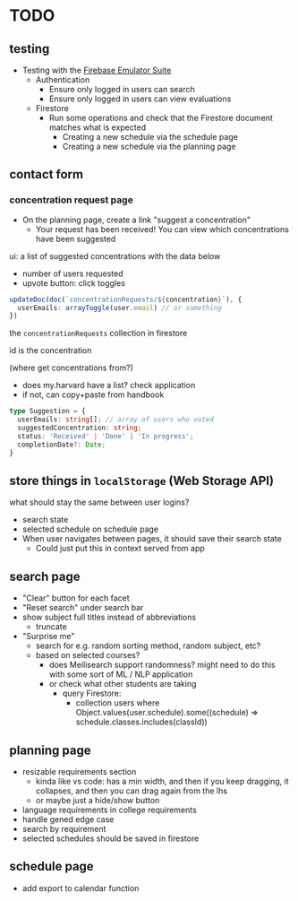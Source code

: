 # TODO


## testing

- Testing with the [Firebase Emulator Suite](https://firebase.google.com/docs/emulator-suite)
  - Authentication
    - Ensure only logged in users can search
    - Ensure only logged in users can view evaluations
  - Firestore
    - Run some operations and check that the Firestore document matches what is expected
      - Creating a new schedule via the schedule page
      - Creating a new schedule via the planning page


## contact form

### concentration request page

- On the planning page, create a link "suggest a concentration"
  - Your request has been received! You can view which concentrations have been suggested


ui: a list of suggested concentrations with the data below
- number of users requested
- upvote button: click toggles

```ts
updateDoc(doc(`concentrationRequests/${concentration}`), {
  userEmails: arrayToggle(user.email) // or something
})
```

the `concentrationRequests` collection in firestore

id is the concentration

(where get concentrations from?)
- does my.harvard have a list? check application
- if not, can copy+paste from handbook

```ts
type Suggestion = {
  userEmails: string[]; // array of users who voted
  suggestedConcentration: string;
  status: 'Received' | 'Done' | 'In progress';
  completionDate?: Date;
}
```


## store things in `localStorage` (Web Storage API)

what should stay the same between user logins?
  - search state
  - selected schedule on schedule page
  - When user navigates between pages, it should save their search state
    - Could just put this in context served from app


## search page

- "Clear" button for each facet
- "Reset search" under search bar
- show subject full titles instead of abbreviations
  - truncate
- "Surprise me"
  - search for e.g. random sorting method, random subject, etc?
  - based on selected courses?
    - does Meilisearch support randomness? might need to do this with some sort of ML / NLP application
    - or check what other students are taking
      - query Firestore:
        - collection users where Object.values(user.schedule).some((schedule) => schedule.classes.includes(classId))


## planning page

- resizable requirements section
  - kinda like vs code: has a min width, and then if you keep dragging, it collapses, and then you can drag again from the lhs
  - or maybe just a hide/show button
- language requirements in college requirements
- handle gened edge case
- search by requirement
- selected schedules should be saved in firestore


## schedule page

- add export to calendar function
